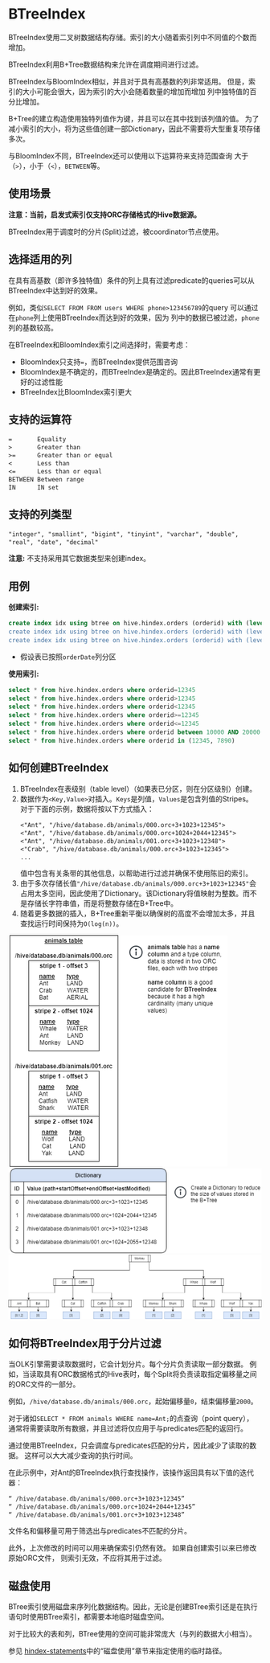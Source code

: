 # BTreeIndex

BTreeIndex使用二叉树数据结构存储。索引的大小随着索引列中不同值的个数而增加。

BTreeIndex利用B+Tree数据结构来允许在调度期间进行过滤。

BTreeIndex与BloomIndex相似，并且对于具有高基数的列非常适用。
但是，索引的大小可能会很大，因为索引的大小会随着数量的增加而增加
列中独特值的百分比增加。

B+Tree的建立构造使用独特列值作为键，并且可以在其中找到该列值的值。
为了减小索引的大小，将为这些值创建一部Dictionary，因此不需要将大型重复项存储多次。

与BloomIndex不同，BTreeIndex还可以使用以下运算符来支持范围查询
大于（`>`），小于（`<`），`BETWEEN`等。

## 使用场景

**注意：当前，启发式索引仅支持ORC存储格式的Hive数据源。**

BTreeIndex用于调度时的分片(Split)过滤，被coordinator节点使用。

## 选择适用的列

在具有高基数（即许多独特值）条件的列上具有过滤predicate的queries可以从BTreeIndex中达到好的效果。

例如，类似`SELECT FROM FROM users WHERE phone>123456789`的query
可以通过在`phone`列上使用BTreeIndex而达到好的效果，因为
列中的数据已被过滤，`phone`列的基数较高。

在BTreeIndex和BloomIndex索引之间选择时，需要考虑：
- BloomIndex只支持`=`，而BTreeIndex提供范围咨询
- BloomIndex是不确定的，而BTreeIndex是确定的。因此BTreeIndex通常有更好的过滤性能
- BTreeIndex比BloomIndex索引更大

## 支持的运算符

    =       Equality
    >       Greater than
    >=      Greater than or equal
    <       Less than
    <=      Less than or equal
    BETWEEN Between range
    IN      IN set

## 支持的列类型
    "integer", "smallint", "bigint", "tinyint", "varchar", "double", "real", "date", "decimal"

**注意:** 不支持采用其它数据类型来创建index。

## 用例

**创建索引:**

```sql
create index idx using btree on hive.hindex.orders (orderid) with (level=table)';
create index idx using btree on hive.hindex.orders (orderid) with (level=partition) where orderDate='01-10-2020';
create index idx using btree on hive.hindex.orders (orderid) with (level=partition) where orderDate in ('01-10-2020', '01-10-2020');
```

* 假设表已按照`orderDate`列分区

**使用索引:**
```sql
select * from hive.hindex.orders where orderid=12345
select * from hive.hindex.orders where orderid>12345
select * from hive.hindex.orders where orderid<12345
select * from hive.hindex.orders where orderid>=12345
select * from hive.hindex.orders where orderid<=12345
select * from hive.hindex.orders where orderid between 10000 AND 20000
select * from hive.hindex.orders where orderid in (12345, 7890)
```

## 如何创建BTreeIndex

1. BTreeIndex在表级别（table level）（如果表已分区，则在分区级别）创建。
2. 数据作为`<Key,Value>`对插入。`Keys`是列值，`Values`是包含列值的Stripes。
   对于下面的示例，数据将按以下方式插入：
   ```
   <"Ant", "/hive/database.db/animals/000.orc+3+1023+12345">  
   <"Ant", "/hive/database.db/animals/000.orc+1024+2044+12345">  
   <"Ant", "/hive/database.db/animals/001.orc+3+1023+12348">  
   <"Crab", "/hive/database.db/animals/000.orc+3+1023+12345">
   ...
   ```
   值中包含有关条带的其他信息，以帮助进行过滤并确保不使用陈旧的索引。
3. 由于多次存储长值`"/hive/database.db/animals/000.orc+3+1023+12345"`会占用太多空间，因此使用了Dictionary。该Dictionary将值映射为整数。而不是存储长字符串值，而是将整数存储在B+Tree中。
4. 随着更多数据的插入，B+Tree重新平衡以确保树的高度不会增加太多，并且查找运行时间保持为`O(log(n))`。

![btree_animal_table](../images/btree_animal_table.png)
![btree_dictionary](../images/btree_dictionary.png)
![btree_animal_diagram](../images/btree_animal_diagram.png)

## 如何将BTreeIndex用于分片过滤

当OLK引擎需要读取数据时，它会计划分片。每个分片负责读取一部分数据。
例如，当读取具有ORC数据格式的Hive表时，每个Split将负责读取指定偏移量之间的ORC文件的一部分。

例如，`/hive/database.db/animals/000.orc`，起始偏移量`0`，结束偏移量`2000`。

对于诸如`SELECT * FROM animals WHERE name=Ant;`的点查询（point query），
通常将需要读取所有数据，并且过滤将仅应用于与predicates匹配的返回行。

通过使用BTreeIndex，只会调度与predicates匹配的分片，因此减少了读取的数据。
这样可以大大减少查询的执行时间。

在此示例中，对Ant的BTreeIndex执行查找操作，该操作返回具有以下值的迭代器：
```
“ /hive/database.db/animals/000.orc+3+1023+12345”
“ /hive/database.db/animals/000.orc+1024+2044+12345”
“ /hive/database.db/animals/001.orc+3+1023+12348”
```

文件名和偏移量可用于筛选出与predicates不匹配的分片。

此外，上次修改的时间可以用来确保索引仍然有效。 如果自创建索引以来已修改原始ORC文件， 则索引无效，不应将其用于过滤。

## 磁盘使用

BTree索引使用磁盘来序列化数据结构。因此，无论是创建BTree索引还是在执行语句时使用BTree索引，都需要本地临时磁盘空间。

对于比较大的表和列，BTree使用的空间可能非常庞大（与列的数据大小相当）。

参见 [hindex-statements](./hindex-statements.md)中的“磁盘使用”章节来指定使用的临时路径。